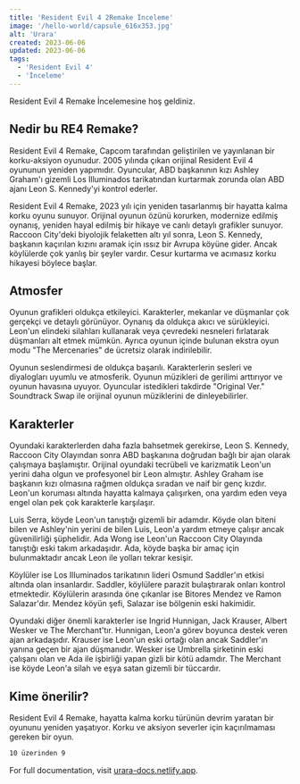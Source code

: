 ```yaml
---
title: 'Resident Evil 4 2Remake İnceleme'
image: '/hello-world/capsule_616x353.jpg'
alt: 'Urara'
created: 2023-06-06
updated: 2023-06-06
tags:
  - 'Resident Evil 4'
  - 'İnceleme'
---
```


Resident Evil 4 Remake İncelemesine hoş geldiniz.

## Nedir bu RE4 Remake?
Resident Evil 4 Remake, Capcom tarafından geliştirilen ve yayınlanan bir korku-aksiyon oyunudur. 2005 yılında çıkan orijinal Resident Evil 4 oyununun yeniden yapımıdır. Oyuncular, ABD başkanının kızı Ashley Graham'ı gizemli Los Illuminados tarikatından kurtarmak zorunda olan ABD ajanı Leon S. Kennedy'yi kontrol ederler.

Resident Evil 4 Remake, 2023 yılı için yeniden tasarlanmış bir hayatta kalma korku oyunu sunuyor. Orijinal oyunun özünü korurken, modernize edilmiş oynanış, yeniden hayal edilmiş bir hikaye ve canlı detaylı grafikler sunuyor. Raccoon City'deki biyolojik felaketten altı yıl sonra, Leon S. Kennedy, başkanın kaçırılan kızını aramak için ıssız bir Avrupa köyüne gider. Ancak köylülerde çok yanlış bir şeyler vardır. Cesur kurtarma ve acımasız korku hikayesi böylece başlar.

## Atmosfer
Oyunun grafikleri oldukça etkileyici. Karakterler, mekanlar ve düşmanlar çok gerçekçi ve detaylı görünüyor. Oynanış da oldukça akıcı ve sürükleyici. Leon'un elindeki silahları kullanarak veya çevredeki nesneleri fırlatarak düşmanları alt etmek mümkün. Ayrıca oyunun içinde bulunan ekstra oyun modu "The Mercenaries" de ücretsiz olarak indirilebilir.

Oyunun seslendirmesi de oldukça başarılı. Karakterlerin sesleri ve diyalogları uyumlu ve atmosferik. Oyunun müzikleri de gerilimi arttırıyor ve oyunun havasına uyuyor. Oyuncular istedikleri takdirde "Original Ver." Soundtrack Swap ile orijinal oyunun müziklerini de dinleyebilirler.

## Karakterler

Oyundaki karakterlerden daha fazla bahsetmek gerekirse, Leon S. Kennedy, Raccoon City Olayından sonra ABD başkanına doğrudan bağlı bir ajan olarak çalışmaya başlamıştır. Orijinal oyundaki tecrübeli ve karizmatik Leon'un yerini daha olgun ve profesyonel bir Leon almıştır. Ashley Graham ise başkanın kızı olmasına rağmen oldukça sıradan ve naif bir genç kızdır. Leon'un koruması altında hayatta kalmaya çalışırken, ona yardım eden veya engel olan pek çok karakterle karşılaşır.

Luis Serra, köyde Leon'un tanıştığı gizemli bir adamdır. Köyde olan biteni bilen ve Ashley'nin yerini de bilen Luis, Leon'a yardım etmeye çalışır ancak güvenilirliği şüphelidir. Ada Wong ise Leon'un Raccoon City Olayında tanıştığı eski takım arkadaşıdır. Ada, köyde başka bir amaç için bulunmaktadır ancak Leon ile yolları tekrar kesişir.

Köylüler ise Los Illuminados tarikatının lideri Osmund Saddler'ın etkisi altında olan insanlardır. Saddler, köylülere parazit bulaştırarak onları kontrol etmektedir. Köylülerin arasında öne çıkanlar ise Bitores Mendez ve Ramon Salazar'dır. Mendez köyün şefi, Salazar ise bölgenin eski hakimidir.

Oyundaki diğer önemli karakterler ise Ingrid Hunnigan, Jack Krauser, Albert Wesker ve The Merchant'tır. Hunnigan, Leon'a görev boyunca destek veren ajan arkadaşıdır. Krauser ise Leon'un eski ortağı olan ancak Saddler'ın yanına geçen bir ajan düşmanıdır. Wesker ise Umbrella şirketinin eski çalışanı olan ve Ada ile işbirliği yapan gizli bir kötü adamdır. The Merchant ise köyde Leon'a silah ve eşya satan gizemli bir tüccardır.

## Kime önerilir?
Resident Evil 4 Remake, hayatta kalma korku türünün devrim yaratan bir oyununu yeniden yaşatıyor. Korku ve aksiyon severler için kaçırılmaması gereken bir oyun.

```bash
10 üzerinden 9
```


For full documentation, visit [urara-docs.netlify.app](https://urara-docs.netlify.app).
